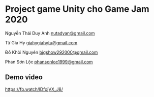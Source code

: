 # Project game Unity cho Game Jam 2020
Nguyễn Thái Duy Anh	nutadyan@gmail.com

Từ Gia Hy	giahygiahytu@gmail.com

Đỗ Khôi Nguyên	bigshow292000@gmail.com

Phan Sơn Lộc	phansonloc1999@gmail.com

## Demo video

https://fb.watch/lDfojVX_J8/
